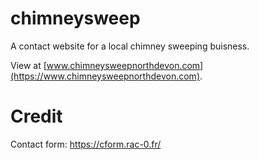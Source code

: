 # chimneysweep

A contact website for a local chimney sweeping buisness.

View at [www.chimneysweepnorthdevon.com](https://www.chimneysweepnorthdevon.com).

# Credit
Contact form: https://cform.rac-0.fr/
